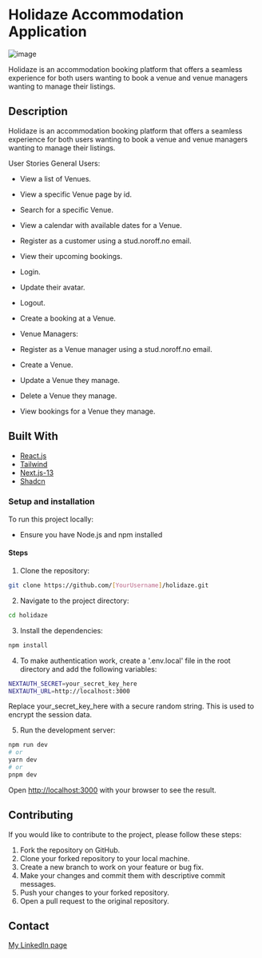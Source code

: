 # Holidaze Accommodation Application

![image](https://user-images.githubusercontent.com/52622303/164316813-4b12d99f-aeb7-4069-85cf-e72b3a50ac99.png)

Holidaze is an accommodation booking platform that offers a seamless experience for both users wanting to book a venue and venue managers wanting to manage their listings.

## Description

Holidaze is an accommodation booking platform that offers a seamless experience for both users wanting to book a venue and venue managers wanting to manage their listings.

User Stories
General Users:

- View a list of Venues.
- View a specific Venue page by id.
- Search for a specific Venue.
- View a calendar with available dates for a Venue.

- Register as a customer using a stud.noroff.no email.
- View their upcoming bookings.
- Login.
- Update their avatar.
- Logout.
- Create a booking at a Venue.
- Venue Managers:

- Register as a Venue manager using a stud.noroff.no email.
- Create a Venue.
- Update a Venue they manage.
- Delete a Venue they manage.
- View bookings for a Venue they manage.

## Built With

- [React.js](https://reactjs.org/)
- [Tailwind](https://tailwindcss.com/)
- [Next.js-13](https://nextjs.org/blog/next-13)
- [Shadcn](https://ui.shadcn.com/)

### Setup and installation

To run this project locally:

- Ensure you have Node.js and npm installed

#### Steps

1. Clone the repository:

```bash
git clone https://github.com/[YourUsername]/holidaze.git
```

2. Navigate to the project directory:

```bash
cd holidaze
```

3. Install the dependencies:

```bash
npm install
```

4. To make authentication work, create a '.env.local' file in the root directory and add the following variables:

```bash
NEXTAUTH_SECRET=your_secret_key_here
NEXTAUTH_URL=http://localhost:3000
```

Replace your_secret_key_here with a secure random string. This is used to encrypt the session data.

5. Run the development server:

```bash
npm run dev
# or
yarn dev
# or
pnpm dev
```

Open [http://localhost:3000](http://localhost:3000) with your browser to see the result.

## Contributing

If you would like to contribute to the project, please follow these steps:

1. Fork the repository on GitHub.
2. Clone your forked repository to your local machine.
3. Create a new branch to work on your feature or bug fix.
4. Make your changes and commit them with descriptive commit messages.
5. Push your changes to your forked repository.
6. Open a pull request to the original repository.

## Contact

[My LinkedIn page](https://www.linkedin.com/in/bj%C3%B8rn-magnus-fromreide-18b1a1170/)
